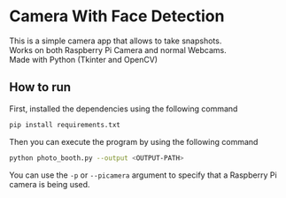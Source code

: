 # Camera With Face Detection
This is a simple camera app that allows to take snapshots.<br>
Works on both Raspberry Pi Camera and normal Webcams.<br> 
Made with Python (Tkinter and OpenCV)

## How to run ##
First, installed the dependencies using the following command<br>
```sh
pip install requirements.txt 
```
Then you can execute the program by using the following command<br>
```sh
python photo_booth.py --output <OUTPUT-PATH>
```
You can use the ```-p``` or ```--picamera``` argument to specify that a Raspberry Pi camera is being used.
